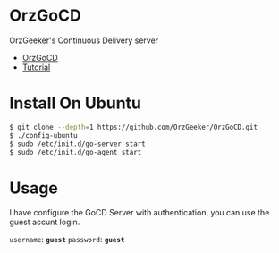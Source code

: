 # OrzGoCD

OrzGeeker's Continuous Delivery server 

- [OrzGoCD](http://ci.jokerhub.cn)
- [Tutorial](https://www.gocd.org/help/)

# Install On Ubuntu 

```bash
$ git clone --depth=1 https://github.com/OrzGeeker/OrzGoCD.git
$ ./config-ubuntu
$ sudo /etc/init.d/go-server start
$ sudo /etc/init.d/go-agent start
```

# Usage

I have configure the GoCD Server with authentication, you can use the guest accunt login.

`username`: **`guest`**       `password`: **`guest`**
